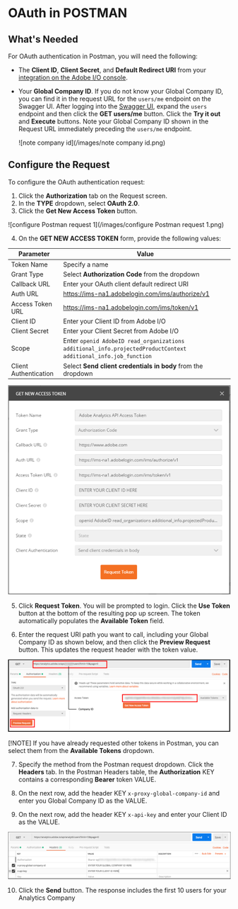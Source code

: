 # OAuth in POSTMAN

## What's Needed

For OAuth authentication in Postman, you will need the following:

* The **Client ID**, **Client Secret**, and **Default Redirect URI** from your [integration on the Adobe I/O console](create-oauth-client.md).
* Your **Global Company ID**. If you do not know your Global Company ID, you can find it in the request URL for the `users/me` endpoint on the Swagger UI. After logging into the [Swagger UI](https://adobedocs.github.io/analytics-2.0-apis), expand the `users` endpoint and then click the **GET users/me** button. Click the **Try it out** and **Execute** buttons. Note your Global Company ID shown in the Request URL immediately preceding the `users/me` endpoint.

  ![note company id](/images/note company id.png)

## Configure the Request

To configure the OAuth authentication request:

1.  Click the **Authorization** tab on the Request screen.
2.  In the **TYPE** dropdown, select **OAuth 2.0**.
3.  Click the **Get New Access Token** button.

  ![configure Postman request 1](/images/configure Postman request 1.png)

4.  On the **GET NEW ACCESS TOKEN** form, provide the following values:

| Parameter                 | Value                                                                                                          |
| ------------------------- | -------------------------------------------------------------------------------------------------------------- |
| Token Name            | Specify a name                                                                                                 |
| Grant Type            | Select **Authorization Code** from the dropdown                                                                               |
| Callback URL          | Enter your OAuth client default redirect URI                                                                   |
| Auth URL              | <https://ims-na1.adobelogin.com/ims/authorize/v1>                                                              |
| Access Token URL      | <https://ims-na1.adobelogin.com/ims/token/v1>                                                                  |
| Client ID             | Enter your Client ID from Adobe I/O                                                                                          |
| Client Secret         | Enter your Client Secret from Adobe I/O                                                                                        |
| Scope                 | Enter `openid AdobeID read_organizations additional_info.projectedProductContext additional_info.job_function` |
| Client Authentication | Select **Send client credentials in body** from the dropdown                                                                     |

![Postman Oauth Step 3](/images/postman-oauth2-step3.png)

5.  Click **Request Token**. You will be prompted to login. Click the **Use Token** button at the bottom of the resulting pop up screen. The token automatically populates the **Available Token** field.

6. Enter the request URI path you want to call, including your Global Company ID as shown below, and then click the **Preview Request** button. This updates the request header with the token value.

 ![Postman Oauth Step 4](/images/postman-oauth2-step4.png)

[!NOTE] If you have already requested other tokens in Postman, you can select them from the **Available Tokens** dropdown.

7. Specify the method from the Postman request dropdown. Click the **Headers** tab. In the Postman Headers table, the **Authorization** KEY contains a corresponding **Bearer** token VALUE.

8. On the next row, add the header KEY `x-proxy-global-company-id` and enter you Global Company ID as the VALUE.

9. On the next row, add the header KEY `x-api-key` and enter your Client ID as the VALUE.

  ![Postman Oauth Step 5](/images/postman-oauth2-step5.png)

10. Click the **Send** button. The response includes the first 10 users for your Analytics Company
